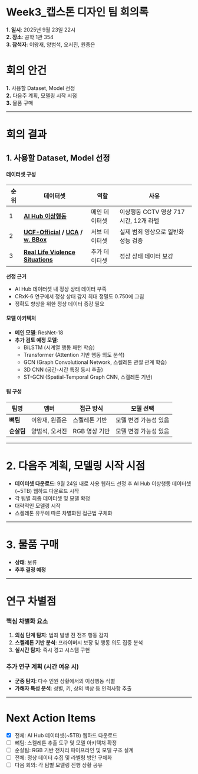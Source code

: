 # Week3_캡스톤 디자인 팀 회의록 
**1. 일시**: 2025년 9월 23일 22시  
**2. 장소**: 공학 1관 354  
**3. 참석자**: 이왕재, 양범석, 오서진, 원종은  

# 회의 안건

**1.** 사용할 Dataset, Model 선정   
**2.** 다음주 계획, 모델링 시작 시점  
**3.** 물품 구매   

---

# 회의 결과
## 1. 사용할 Dataset, Model 선정

#### 데이터셋 구성
| 순위 | 데이터셋 | 역할 | 사유 |
|------|----------|------|------|
| 1 | **[AI Hub 이상행동](https://aihub.or.kr/aihubdata/data/view.do?currMenu=115&topMenu=100&aihubDataSe=data&dataSetSn=171)** | 메인 데이터셋 | 이상행동 CCTV 영상 717시간, 12개 라벨 |
| 2 | **[UCF-Official](https://www.crcv.ucf.edu/projects/real-world/) / [UCA](https://www.kaggle.com/datasets/vigneshwar472/ucaucf-crime-annotation-dataset) / [w. BBox](https://www.kaggle.com/datasets/vulamnguyen/ucfcrime2local-with-ground-truth-bounding-boxes)** | 서브 데이터셋 | 실제 범죄 영상으로 일반화 성능 검증 |
| 3 | **[Real Life Violence Situations](https://www.kaggle.com/datasets/mohamedmustafa/real-life-violence-situations-dataset)** | 추가 데이터셋 | 정상 상태 데이터 보강 |

**선정 근거**
- AI Hub 데이터셋 내 정상 상태 데이터 부족
- CRxK-6 연구에서 정상 상태 감지 최대 정밀도 0.750에 그침
- 정확도 향상을 위한 정상 데이터 증강 필요

#### 모델 아키텍처
- **메인 모델**: ResNet-18
- **추가 검토 예정 모델**:
  - BiLSTM (시계열 행동 패턴 학습)
  - Transformer (Attention 기반 행동 의도 분석)  
  - GCN (Graph Convolutional Network, 스켈레톤 관절 관계 학습)
  - 3D CNN (공간-시간 특징 동시 추출)
  - ST-GCN (Spatial-Temporal Graph CNN, 스켈레톤 기반)


#### 팀 구성
| 팀명 | 멤버 | 접근 방식 | 모델 선택 |
|------|------|-----------|-----------|
| **뼈팀** | 이왕재, 원종은 | 스켈레톤 기반 | 모델 변경 가능성 있음 |
| **순살팀** | 양범석, 오서진 | RGB 영상 기반 | 모델 변경 가능성 있음 |

---

# 2. 다음주 계획, 모델링 시작 시점
- **데이터셋 다운로드**: 9월 24일 내로 사용 웹하드 선정 후 AI Hub 이상행동 데이터셋(~5TB) 웹하드 다운로드 시작
- 각 팀별 최종 데이터셋 및 모델 확정
- 대략적인 모델링 시작
- 스켈레톤 유무에 따른 차별화된 접근법 구체화

---

# 3. 물품 구매 
- **상태**: 보류
- **추후 결정 예정**

---

# 연구 차별점

### 핵심 차별화 요소
1. **의심 단계 탐지**: 범죄 발생 전 전조 행동 감지
2. **스켈레톤 기반 분석**: 프라이버시 보장 및 행동 의도 집중 분석
3. **실시간 탐지**: 즉시 경고 시스템 구현

### 추가 연구 계획 (시간 여유 시)
- **군중 탐지**: 다수 인원 상황에서의 이상행동 식별
- **가해자 특성 분석**: 성별, 키, 상의 색상 등 인적사항 추출

---

# Next Action Items
- [x] 전체: AI Hub 데이터셋(~5TB) 웹하드 다운로드 
- [ ] 뼈팀: 스켈레톤 추출 도구 및 모델 아키텍처 확정
- [ ] 순살팀: RGB 기반 전처리 파이프라인 및 모델 구조 설계
- [ ] 전체: 정상 데이터 수집 및 라벨링 방안 구체화
- [ ] 다음 회의: 각 팀별 모델링 진행 상황 공유
